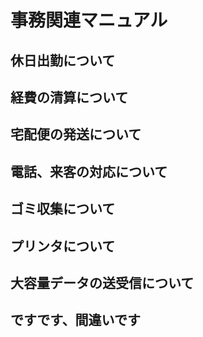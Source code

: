 # 事務関連マニュアル
## 休日出勤について
## 経費の清算について
## 宅配便の発送について
## 電話、来客の対応について
## ゴミ収集について
## プリンタについて
## 大容量データの送受信について
## ですです、間違いです